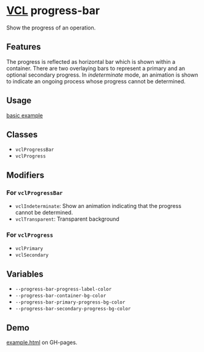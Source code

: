 # [VCL](https://github.com/vcl/vcl/doc) progress-bar

Show the progress of an operation.

## Features

The progress is reflected as horizontal bar which is shown within a container.
There are two overlaying bars to represent a primary and an optional secondary
progress. In _indeterminate_ mode, an animation is shown to indicate an
ongoing process whose progress cannot be determined.

## Usage

[basic example](/demo/example.html)

## Classes

- `vclProgressBar`
- `vclProgress`

## Modifiers

### For `vclProgressBar`

- `vclIndeterminate`: Show an animation indicating that the progress cannot
  be determined.
- `vclTransparent`: Transparent background

### For `vclProgress`

- `vclPrimary`
- `vclSecondary`

## Variables

- `--progress-bar-progress-label-color`
- `--progress-bar-container-bg-color`
- `--progress-bar-primary-progress-bg-color`
- `--progress-bar-secondary-progress-bg-color`

## Demo

[example.html](/demo/example.html) on GH-pages.
